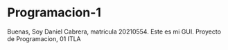 # Programacion-1
Buenas,
Soy Daniel Cabrera, matricula 20210554. Este es mi GUI.
Proyecto de Programacion, 01 ITLA

